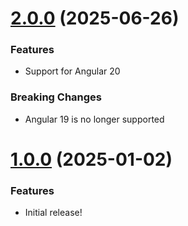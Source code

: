 <a name="2.0.0"></a>

# [2.0.0](https://github.com/hakimio/ngx-ui-tour) (2025-06-26)

### Features
- Support for Angular 20

### Breaking Changes
- Angular 19 is no longer supported

<a name="1.0.0"></a>

# [1.0.0](https://github.com/hakimio/ngx-ui-tour) (2025-01-02)

### Features

- Initial release!
